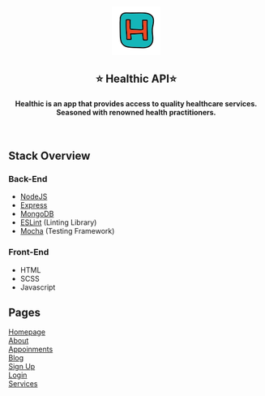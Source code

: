 <a href="" target="_blank"><p align="center">
  <img src="public/images/icon.png" alt="App logo">
</p></a>
<h2 align="center">⭐ Healthic API⭐</h2>
<h4 align="center">Healthic is an app that provides access to quality healthcare services. Seasoned with renowned health practitioners.</h4>
<br>

## Stack Overview

### Back-End

- [NodeJS](https://nodejs.org/en/)
- [Express](https://expressjs.com/)
- [MongoDB](https://www.mongodb.com/)
- [ESLint](https://eslint.org/) (Linting Library)
- [Mocha](https://mochajs.org/) (Testing Framework)

### Front-End

- HTML
- SCSS 
- Javascript

## Pages
[Homepage](https://https://healthic.herokuapp.com/pages/index)<br />
[About](https://https://healthic.herokuapp.com/pages/about)<br />
[Appoinments](https://https://healthic.herokuapp.com/pages/appointment)<br />
[Blog](https://https://healthic.herokuapp.com/pages/blog)<br />
[Sign Up](https://https://healthic.herokuapp.com/pages/signup)<br />
[Login](https://https://healthic.herokuapp.com/pages/login)<br />
[Services](https://https://healthic.herokuapp.com/pages/services)
